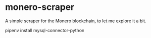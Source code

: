 # monero-scraper
A simple scraper for the Monero blockchain, to let me explore it a bit.

pipenv install mysql-connector-python
